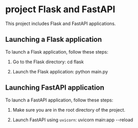 # project Flask and FastAPI

This project includes Flask and FastAPI applications.

## Launching a Flask application

To launch a Flask application, follow these steps:

1. Go to the Flask directory:
cd flask

2. Launch the Flask application:
python main.py

## Launching FastAPI application

To launch a FastAPI application, follow these steps:

1. Make sure you are in the root directory of the project.

2. Launch FastAPI using `uvicorn`:
uvicorn main:app --reload